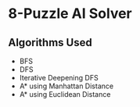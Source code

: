 # 8-Puzzle AI Solver
## Algorithms Used
* BFS
* DFS
* Iterative Deepening DFS
* A* using Manhattan Distance 
* A* using Euclidean Distance
